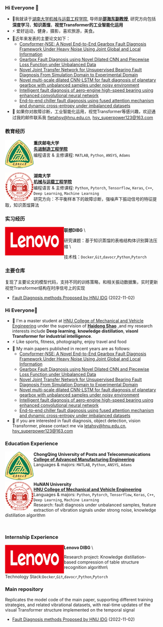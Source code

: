 ### Hi Everyone 👋

- 🔭我就读于[湖南大学机械与运载工程学院](http://mve.hnu.edu.cn/), 导师是[**邵海东副教授**](http://grjl.hnu.edu.cn/p/33AB569E530CC623A302A907DA8BDF95), 研究方向包括**深度学习**，**知识蒸馏**，**视觉Transformer的工业智能化运用**
- ⚡ 爱好运动，健身，摄影，喜欢旅游，美食。
- 🌱近年来发表的主要论文如下：
  - [Convformer-NSE: A Novel End-to-End Gearbox Fault Diagnosis Framework Under Heavy Noise Using Joint Global and Local Information](https://ieeexplore.ieee.org/document/9872314)
  - [Gearbox Fault Diagnosis using Novel Dilated CNN and Piecewise Loss Function under Unbalanced Data](https://ieeexplore.ieee.org/document/9612819)
  - [Novel Joint Transfer Network for Unsupervised Bearing Fault Diagnosis From Simulation Domain to Experimental Domain](https://ieeexplore.ieee.org/document/9789130)
  - [Novel multi-scale dilated CNN-LSTM for fault diagnosis of planetary gearbox with unbalanced samples under noisy environment](https://iopscience.iop.org/article/10.1088/1361-6501/ac1b43)
  - [Intelligent fault diagnosis of aero-engine high-speed bearing using enhanced convolutional neural network](https://hkxb.buaa.edu.cn/CN/10.7527/S1000-6893.2021.25479)
  - [End-to-end chiller fault diagnosis using fused attention mechanism and dynamic cross-entropy under imbalanced datasets](https://www.sciencedirect.com/science/article/abs/pii/S0360132322000695)
- 💬 如果你对故障诊断，工业智能化运用，视觉Transformer等感兴趣，欢迎通过我的邮件联系我 fletahsy@hnu.edu.cn, hsy_superpower123@163.com

### 教育经历
[<img align="left" height="94px" width="94px" alt="CQPUT" src="https://github.com/bighan123/bighan123/blob/main/images/cqupt.webp?raw=true"/>](https://www.kpn.com/)**重庆邮电大学** \
[**先进制造工程学院**](http://same.cqupt.edu.cn/) \
编程语言 & 主修课程: `MATLAB`, `Python`, `ANSYS`, `Adams` \
<br/>
<br/>

[<img align="left" height="94px" width="94px" alt="HNU" src="https://github.com/bighan123/bighan123/blob/main/images/HNU.webp?raw=true"/>](https://www.hnu.edu.cn/)**湖南大学** \
[**机械与运载工程学院**]() \
编程语言 & 主修课程: `Python`, `Pytorch`, `Tensorflow`, `Keras`, `C++`, `Deep Learning`, `Machine Learning` \
研究方向：不平衡样本下的故障诊断，强噪声下振动信号的特征提取，知识蒸馏算法
<br/>

### 实习经历

[<img align="left" height="94px" width="194px" alt="Lenovo" src="https://github.com/bighan123/bighan123/blob/main/images/Lenovo.webp?raw=true"/>](https://campus.lenovo.com.cn/)**联想DIBG** \

研究课题：基于知识蒸馏的表格结构体识别算法压缩 \

技术栈：`Docker`,`Git`,`davocr`,`Python`,`Pytorch`

### 主要仓库

复现了主要论文的模型代码，支持不同的训练策略，和相关振动数据集，实时更新视觉Transformer结构在时序信号上的实现

<!-- START -->

- [Fault Diagnosis methods Proposed by HNU IDG](https://github.com/bighan123/HNUIDG-Fault-Diagnosis-) (2022-11-02)
  <!--END -->

### Hi Everyone👋

- 🔭 I'm a master student  at [HNU College of Mechanical and Vehicle Engineering](http://mve.hnu.edu.cn/) under the supervision of [**Haidong Shao**](http://grjl.hnu.edu.cn/p/33AB569E530CC623A302A907DA8BDF95) ,and my research interests include **Deep learning**, **knowledge distillation**, **visonl Transformer for industrial intelligence**.
- ⚡ Like sports, fitness, photography, enjoy travel and food
- 🌱 My main papers published in recent years are as follows:
  - [Convformer-NSE: A Novel End-to-End Gearbox Fault Diagnosis Framework Under Heavy Noise Using Joint Global and Local Information](https://ieeexplore.ieee.org/document/9872314)
  - [Gearbox Fault Diagnosis using Novel Dilated CNN and Piecewise Loss Function under Unbalanced Data](https://ieeexplore.ieee.org/document/9612819)
  - [Novel Joint Transfer Network for Unsupervised Bearing Fault Diagnosis From Simulation Domain to Experimental Domain](https://ieeexplore.ieee.org/document/9789130)
  - [Novel multi-scale dilated CNN-LSTM for fault diagnosis of planetary gearbox with unbalanced samples under noisy environment](https://iopscience.iop.org/article/10.1088/1361-6501/ac1b43)
  - [Intelligent fault diagnosis of aero-engine high-speed bearing using enhanced convolutional neural network](https://hkxb.buaa.edu.cn/CN/10.7527/S1000-6893.2021.25479)
  - [End-to-end chiller fault diagnosis using fused attention mechanism and dynamic cross-entropy under imbalanced datasets](https://www.sciencedirect.com/science/article/abs/pii/S0360132322000695)
- 💬 if you are interested in fault diagnosis, object detection, vision Transformer, please contact me via letahsy@hnu.edu.cn, hsy_superpower123@163.com

### Education Experience

[<img align="left" height="94px" width="94px" alt="CQPUT" src="https://github.com/bighan123/bighan123/blob/main/images/cqupt.webp?raw=true"/>](https://www.kpn.com/)**ChongQing University of Posts and Telecommunications** \
[**College of Advanced Manufacturing Engineering**](http://same.cqupt.edu.cn/) \
Languages & majors: `MATLAB`, `Python`, `ANSYS`, `Adams` \
<br/>
<br/>

[<img align="left" height="94px" width="94px" alt="HNU" src="https://github.com/bighan123/bighan123/blob/main/images/HNU.webp?raw=true"/>](https://www.hnu.edu.cn/)**HuNAN University** \
[**HNU College of Mechanical and Vehicle Engineering**](http://mve.hnu.edu.cn/) \
Languages & majors: `Python`, `Pytorch`, `Tensorflow`, `Keras`, `C++`, `Deep Learning`, `Machine Learning` \
Research: fault diagnosis under unbalanced samples, feature extraction of vibration signals under strong noise, knowledge distillation algorithm

<br />

### Internship Experience

[<img align="left" height="94px" width="194px" alt="Lenovo" src="https://github.com/bighan123/bighan123/blob/main/images/Lenovo.webp?raw=true"/>](https://campus.lenovo.com.cn/)**Lenovo DIBG** \

Research project: Knowledge distillation-based compression of table structure recognition algorithm\

Technology Stack:`Docker`,`Git`,`davocr`,`Python`,`Pytorch`

### Main repository

Replicates the model code of the main paper, supporting different training strategies, and related vibrational datasets, with real-time updates of the visual Transformer structure implemented on the temporal signal

<!-- START -->

- [Fault Diagnosis methods Proposed by HNU IDG](https://github.com/bighan123/HNUIDG-Fault-Diagnosis-) (2022-11-02)
  <!--END -->
